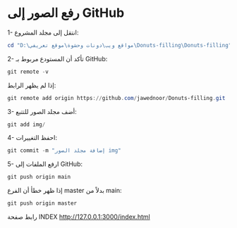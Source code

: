 # رفع الصور إلى GitHub

1- انتقل إلى مجلد المشروع:
```powershell
cd "D:\مواقع ويب\دونات وحشوة\موقع تعريفي\Donuts-filling\Donuts-filling"
```

2- تأكد أن المستودع مربوط بـ GitHub:
```powershell
git remote -v
```
إذا لم يظهر الرابط:
```powershell
git remote add origin https://github.com/jawednoor/Donuts-filling.git
```

3- أضف مجلد الصور للتتبع:
```powershell
git add img/
```

4- احفظ التغييرات:
```powershell
git commit -m "إضافة مجلد الصور img"
```

5- ارفع الملفات إلى GitHub:
```powershell
git push origin main
```
إذا ظهر خطأ أن الفرع master بدلاً من main:
```powershell
git push origin master
```
رابط صفحة INDEX http://127.0.0.1:3000/index.html